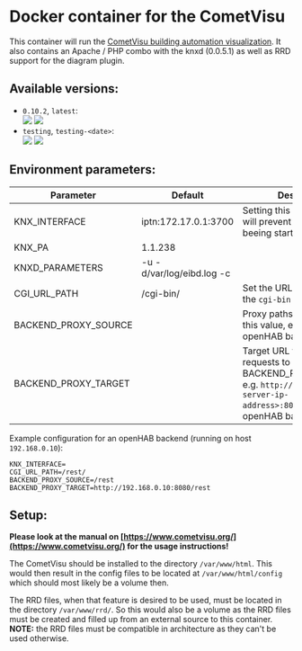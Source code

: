 Docker container for the CometVisu
==================================

This container will run the [CometVisu building automation visualization](https://www.cometvisu.org/). It also contains an Apache / PHP combo with the knxd (0.0.5.1) as well as RRD support for the diagram plugin.

Available versions:
-------------------

* `0.10.2`, `latest`:  
  [![](https://images.microbadger.com/badges/version/cometvisu/cometvisu:latest.svg)](https://microbadger.com/images/cometvisu/cometvisu:latest "Get your own version badge on microbadger.com") [![](https://images.microbadger.com/badges/image/cometvisu/cometvisu:latest.svg)](https://microbadger.com/images/cometvisu/cometvisu:latest "Get your own image badge on microbadger.com")
* `testing`, `testing-<date>`:  
  [![](https://images.microbadger.com/badges/version/cometvisu/cometvisu:testing.svg)](https://microbadger.com/images/cometvisu/cometvisu:testing "Get your own version badge on microbadger.com") [![](https://images.microbadger.com/badges/image/cometvisu/cometvisu:testing.svg)](https://microbadger.com/images/cometvisu/cometvisu:testing "Get your own image badge on microbadger.com")

Environment parameters:
-----------------------

|Parameter              |Default                  |Description|
|-----------------------|-------------------------|-----------|
|KNX_INTERFACE          |iptn:172.17.0.1:3700     |Setting this to empty string, will prevent the knxd from beeing startet|
|KNX_PA                 |1.1.238                  ||
|KNXD_PARAMETERS        |-u -d/var/log/eibd.log -c||
|CGI_URL_PATH           |/cgi-bin/                |Set the URL prefix to find the `cgi-bin `ressources|
|BACKEND_PROXY_SOURCE   |                         |Proxy paths starting with this value, e.g. `/rest` for openHAB backend|
|BACKEND_PROXY_TARGET   |                         |Target URL for proxying the requests to BACKEND_PROXY_SOURCE, e.g. `http://<openhab-server-ip-address>:8080/rest` for openHAB backend|

Example configuration for an openHAB backend (running on host `192.168.0.10`):

```
KNX_INTERFACE=
CGI_URL_PATH=/rest/
BACKEND_PROXY_SOURCE=/rest
BACKEND_PROXY_TARGET=http://192.168.0.10:8080/rest
```

Setup:
------

**Please look at the manual on [https://www.cometvisu.org/](https://www.cometvisu.org/) for the usage instructions!**

The CometVisu should be installed to the directory `/var/www/html`. This would then result in the config files to be located at `/var/www/html/config` which should most likely be a volume then.

The RRD files, when that feature is desired to be used, must be located in the directory `/var/www/rrd/`. So this would also be a volume as the RRD files must be created and filled up from an external source to this container.  
**NOTE:** the RRD files must be compatible in architecture as they can't be used otherwise.